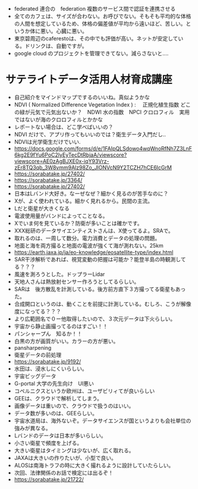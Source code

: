 - federated 連合の　federation 複数のサービス間で認証を連携させる
- 全てのカフェは、サイズが合わない。お呼びでない。そもそも平均的な体格の人間を想定しているため、体格の偏差値が平均から遠いほど、苦しい。というか体に悪い。心臓に悪い。
- 東京碧周辺のcaferestoは、その中でも評価が高い。ネットが安定している。ドリンクは、自動ですが。
- google cloud のプロジェクトを管理できてない。減らさないと....

# サテライトデータ活用人材育成講座
- 自己紹介をマインドマップでするのいいね。真似ようかな
- NDVI ( Normalized Difference Vegetation Index ) : 　正規化植生指数 どこの緑が元気で元気出ないか？　NDWI 水の指数　NPCI クロロフィル　実用ではないが海のクロロフィルとかかな
- レポートない場合は、どこ学べばいいの？
- NDVI だけで、アプリ作ってもいいのでは？衛生データ入門だし..
- NDVIは光学衛生だけでいい.
- https://docs.google.com/forms/d/e/1FAIpQLSdowo4wqWnoRfNh7Z3LnF6kg2E9fYu6PoC2lyEyTecDtRbjaA/viewscore?viewscore=AE0zAgBJXE0x-iqY93Vrz-zEr8TQ3qb_3W8vmm9Alz98Zo_JlONVcN9Y2TCZH7hCE6IcGrM
- https://sorabatake.jp/27402/
- https://sorabatake.jp/3364/
- https://sorabatake.jp/27402/
- 日本はLバンド大好き。なーぜなぜ？細かく見るのが苦手なのに？
- Xが、よく使われている。細かく見れるから。民間の主流。
- Lだと衛星が大きくなる
- 電波使用量がバンドによってことなる。
- Xでいま何を見ているか？防衛が多いことは確かです。
- XXX総研のデータサイエンティストさんは、X使ってるよ。SRAで。
- 取れるのは、一周して数分。電力消費とデータの処理の問題。
- 地面と海を両方撮ると地面の電波が強くて海が測れない。25km
- https://earth.jaxa.jp/ja/eo-knowledge/eosatellite-type/index.html
- SAR干渉解析であれば、視覚変動の把握は可能か？能登半島の時観測してる？？？
- 風速を測ろうとした。ドップラーLidar
- 天地人さんは熱放射センサー作ろうとしてるらしい。
- SARは　後方散乱を計測している。後方前方直下３方撮ってる衛星もあった。
- 合成開口というのは、動くことを前提に計測している。むしろ、こうが解像度になってる？？？
- より広範囲名で０ー他取得したいので、３次元データは下火らしい。
- 宇宙から静止画撮ってるのはすごい！！
- パンシャープん　知るか！！
- 白黒の方が画質がいい。カラーの方が悪い。
- pansharpening
- 衛星データの前処理
- https://sorabatake.jp/9192/
- 水田は、浸水しにくいらしい。
- 宇宙ビッグデータ
- G-portal 大学の先生向け　UI悪い
- コペルニクスというか欧州は、ユーザビリィてが良いらしい
- GEEは、クラウドで解析してしまう。
- 画像データは重いので、クラウドで扱うのはいい。
- データ数が多いのは、GEEらしい。
- 宇宙水道局は、海外ないぞ。データサイエンスが国というよりも会社単位の強みが異なる。
- Lバンドのデータは日本が多いらしい。
- 小さい衛星で頻度を上げる。
- 大きい衛星はタイミングは少ないが、広く取れる。
- JAXAは大きいの作りたいが、小型で良い。
- ALOSは南海トラフの時に大きく撮れるように設計していたらしい。
- 次回、法律関係のお話で検定には出るぞ！
- https://sorabatake.jp/21722/
